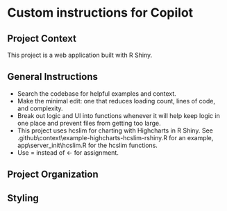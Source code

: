 # Custom instructions for Copilot

## Project Context

This project is a web application built with R Shiny.

## General Instructions

- Search the codebase for helpful examples and context.
- Make the minimal edit: one that reduces loading count, lines of code, and complexity. 
- Break out logic and UI into functions whenever it will help keep logic in one place and prevent files from getting too large.
- This project uses hcslim for charting with Highcharts in R Shiny. See .github\context\example-highcharts-hcslim-rshiny.R for an example, app\server\_init\hcslim.R for the hcslim functions.
- Use = instead of <- for assignment.

## Project Organization



## Styling


